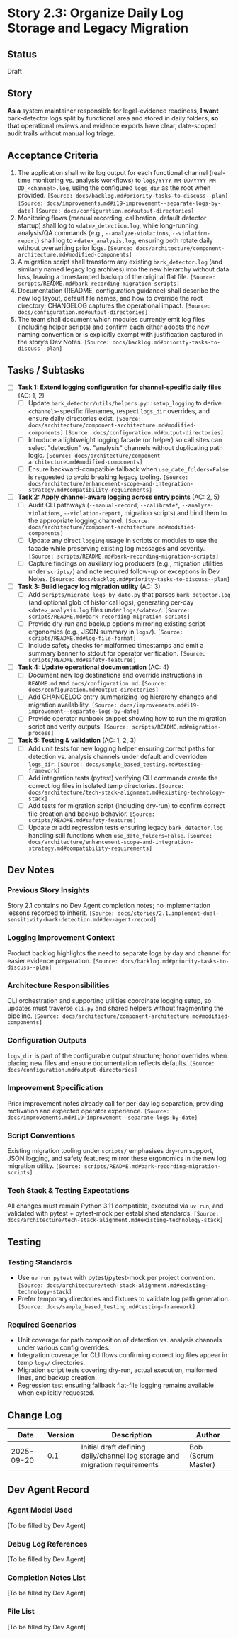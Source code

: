 # Story 2.3: Organize Daily Log Storage and Legacy Migration

## Status
Draft

## Story
**As a** system maintainer responsible for legal-evidence readiness,
**I want** bark-detector logs split by functional area and stored in daily folders,
**so that** operational reviews and evidence exports have clear, date-scoped audit trails without manual log triage.

## Acceptance Criteria
1. The application shall write log output for each functional channel (real-time monitoring vs. analysis workflows) to `logs/YYYY-MM-DD/YYYY-MM-DD_<channel>.log`, using the configured `logs_dir` as the root when provided. `[Source: docs/backlog.md#priority-tasks-to-discuss--plan]` `[Source: docs/improvements.md#i19-improvement--separate-logs-by-date]` `[Source: docs/configuration.md#output-directories]`
2. Monitoring flows (manual recording, calibration, default detector startup) shall log to `<date>_detection.log`, while long-running analysis/QA commands (e.g., `--analyze-violations`, `--violation-report`) shall log to `<date>_analysis.log`, ensuring both rotate daily without overwriting prior logs. `[Source: docs/architecture/component-architecture.md#modified-components]`
3. A migration script shall transform any existing `bark_detector.log` (and similarly named legacy log archives) into the new hierarchy without data loss, leaving a timestamped backup of the original flat file. `[Source: scripts/README.md#bark-recording-migration-scripts]`
4. Documentation (README, configuration guidance) shall describe the new log layout, default file names, and how to override the root directory; CHANGELOG captures the operational impact. `[Source: docs/configuration.md#output-directories]`
5. The team shall document which modules currently emit log files (including helper scripts) and confirm each either adopts the new naming convention or is explicitly exempt with justification captured in the story’s Dev Notes. `[Source: docs/backlog.md#priority-tasks-to-discuss--plan]`

## Tasks / Subtasks

- [ ] **Task 1: Extend logging configuration for channel-specific daily files** (AC: 1, 2)
  - [ ] Update `bark_detector/utils/helpers.py::setup_logging` to derive `<channel>`-specific filenames, respect `logs_dir` overrides, and ensure daily directories exist. `[Source: docs/architecture/component-architecture.md#modified-components]` `[Source: docs/configuration.md#output-directories]`
  - [ ] Introduce a lightweight logging facade (or helper) so call sites can select "detection" vs. "analysis" channels without duplicating path logic. `[Source: docs/architecture/component-architecture.md#modified-components]`
  - [ ] Ensure backward-compatible fallback when `use_date_folders=False` is requested to avoid breaking legacy tooling. `[Source: docs/architecture/enhancement-scope-and-integration-strategy.md#compatibility-requirements]`

- [ ] **Task 2: Apply channel-aware logging across entry points** (AC: 2, 5)
  - [ ] Audit CLI pathways (`--manual-record`, `--calibrate*`, `--analyze-violations`, `--violation-report`, migration scripts) and bind them to the appropriate logging channel. `[Source: docs/architecture/component-architecture.md#modified-components]`
  - [ ] Update any direct `logging` usage in scripts or modules to use the facade while preserving existing log messages and severity. `[Source: scripts/README.md#bark-recording-migration-scripts]`
  - [ ] Capture findings on auxiliary log producers (e.g., migration utilities under `scripts/`) and note required follow-up or exceptions in Dev Notes. `[Source: docs/backlog.md#priority-tasks-to-discuss--plan]`

- [ ] **Task 3: Build legacy log migration utility** (AC: 3)
  - [ ] Add `scripts/migrate_logs_by_date.py` that parses `bark_detector.log` (and optional glob of historical logs), generating per-day `<date>_analysis.log` files under `logs/<date>/`. `[Source: scripts/README.md#bark-recording-migration-scripts]`
  - [ ] Provide dry-run and backup options mirroring existing script ergonomics (e.g., JSON summary in `logs/`). `[Source: scripts/README.md#log-file-format]`
  - [ ] Include safety checks for malformed timestamps and emit a summary banner to stdout for operator verification. `[Source: scripts/README.md#safety-features]`

- [ ] **Task 4: Update operational documentation** (AC: 4)
  - [ ] Document new log destinations and override instructions in `README.md` and `docs/configuration.md`. `[Source: docs/configuration.md#output-directories]`
  - [ ] Add CHANGELOG entry summarizing log hierarchy changes and migration availability. `[Source: docs/improvements.md#i19-improvement--separate-logs-by-date]`
  - [ ] Provide operator runbook snippet showing how to run the migration script and verify outputs. `[Source: scripts/README.md#migration-process]`

- [ ] **Task 5: Testing & validation** (AC: 1, 2, 3)
  - [ ] Add unit tests for new logging helper ensuring correct paths for detection vs. analysis channels under default and overridden `logs_dir`. `[Source: docs/sample_based_testing.md#testing-framework]`
  - [ ] Add integration tests (pytest) verifying CLI commands create the correct log files in isolated temp directories. `[Source: docs/architecture/tech-stack-alignment.md#existing-technology-stack]`
  - [ ] Add tests for migration script (including dry-run) to confirm correct file creation and backup behavior. `[Source: scripts/README.md#safety-features]`
  - [ ] Update or add regression tests ensuring legacy `bark_detector.log` handling still functions when `use_date_folders=False`. `[Source: docs/architecture/enhancement-scope-and-integration-strategy.md#compatibility-requirements]`

## Dev Notes

### Previous Story Insights
Story 2.1 contains no Dev Agent completion notes; no implementation lessons recorded to inherit. `[Source: docs/stories/2.1.implement-dual-sensitivity-bark-detection.md#dev-agent-record]`

### Logging Improvement Context
Product backlog highlights the need to separate logs by day and channel for easier evidence preparation. `[Source: docs/backlog.md#priority-tasks-to-discuss--plan]`

### Architecture Responsibilities
CLI orchestration and supporting utilities coordinate logging setup, so updates must traverse `cli.py` and shared helpers without fragmenting the pipeline. `[Source: docs/architecture/component-architecture.md#modified-components]`

### Configuration Outputs
`logs_dir` is part of the configurable output structure; honor overrides when placing new files and ensure documentation reflects defaults. `[Source: docs/configuration.md#output-directories]`

### Improvement Specification
Prior improvement notes already call for per-day log separation, providing motivation and expected operator experience. `[Source: docs/improvements.md#i19-improvement--separate-logs-by-date]`

### Script Conventions
Existing migration tooling under `scripts/` emphasises dry-run support, JSON logging, and safety features; mirror these ergonomics in the new log migration utility. `[Source: scripts/README.md#bark-recording-migration-scripts]`

### Tech Stack & Testing Expectations
All changes must remain Python 3.11 compatible, executed via `uv run`, and validated with pytest + pytest-mock per established standards. `[Source: docs/architecture/tech-stack-alignment.md#existing-technology-stack]`

## Testing

### Testing Standards
- Use `uv run pytest` with pytest/pytest-mock per project convention. `[Source: docs/architecture/tech-stack-alignment.md#existing-technology-stack]`
- Prefer temporary directories and fixtures to validate log path generation. `[Source: docs/sample_based_testing.md#testing-framework]`

### Required Scenarios
- Unit coverage for path composition of detection vs. analysis channels under various config overrides.
- Integration coverage for CLI flows confirming correct log files appear in temp `logs/` directories.
- Migration script tests covering dry-run, actual execution, malformed lines, and backup creation.
- Regression test ensuring fallback flat-file logging remains available when explicitly requested.

## Change Log
| Date | Version | Description | Author |
|------|---------|-------------|--------|
| 2025-09-20 | 0.1 | Initial draft defining daily/channel log storage and migration requirements | Bob (Scrum Master) |

## Dev Agent Record

### Agent Model Used
[To be filled by Dev Agent]

### Debug Log References
[To be filled by Dev Agent]

### Completion Notes List
[To be filled by Dev Agent]

### File List
[To be filled by Dev Agent]
